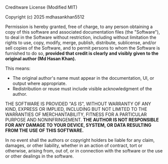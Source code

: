 Creditware License (Modified MIT)

Copyright (c) 2025 mdhasankhan5512

Permission is hereby granted, free of charge, to any person obtaining a copy
of this software and associated documentation files (the "Software"), to deal
in the Software without restriction, including without limitation the rights
to use, copy, modify, merge, publish, distribute, sublicense, and/or sell
copies of the Software, and to permit persons to whom the Software is
furnished to do so, **provided that credit is clearly and visibly given to the
original author (Md Hasan Khan).**

This means:
- The original author's name must appear in the documentation, UI, or output where appropriate.
- Redistribution or reuse must include visible acknowledgment of the author.

THE SOFTWARE IS PROVIDED "AS IS", WITHOUT WARRANTY OF ANY KIND, EXPRESS OR
IMPLIED, INCLUDING BUT NOT LIMITED TO THE WARRANTIES OF MERCHANTABILITY,
FITNESS FOR A PARTICULAR PURPOSE AND NONINFRINGEMENT. **THE AUTHOR IS NOT
RESPONSIBLE FOR ANY DAMAGE TO YOUR DEVICE, SYSTEM, OR DATA RESULTING FROM
THE USE OF THIS SOFTWARE.**

In no event shall the authors or copyright holders be liable for any claim,
damages, or other liability, whether in an action of contract, tort or otherwise,
arising from, out of, or in connection with the software or the use or other
dealings in the software.

